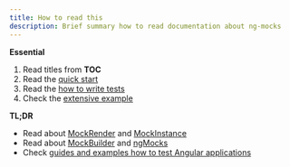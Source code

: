 ```yaml
---
title: How to read this
description: Brief summary how to read documentation about ng-mocks
---
```


**Essential**

1. Read titles from **TOC**
1. Read the [quick start](extra/quick-start.md)
1. Read the [how to write tests](extra/how-to-write-tests.md)
1. Check the [extensive example](extra/extensive-example.md)

**TL;DR**

- Read about [MockRender](api/MockRender.md) and [MockInstance](api/MockInstance.md)
- Read about [MockBuilder](api/MockBuilder.md) and [ngMocks](api/ngMocks.md)
- Check [guides and examples how to test Angular applications](guides.md)
